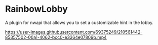 # RainbowLobby
A plugin for nwapi that allows you to set a customizable hint in the lobby.

https://user-images.githubusercontent.com/69375249/210561442-85357502-00a1-4062-bcc0-e3364e07809b.mp4


